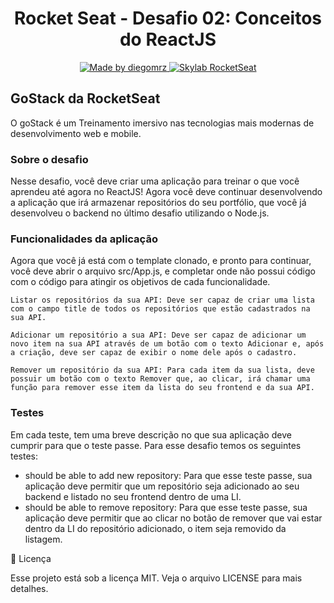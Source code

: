 <h1 align="center">
  Rocket Seat - Desafio 02: Conceitos do ReactJS 
</h1>

<p align="center">

  <a href="https://www.linkedin.com/in/diegomrz/">
    <img alt="Made by diegomrz" src="https://img.shields.io/badge/linkedin-diegomrz-blue">
  </a>

  <a href="https://skylab.rocketseat.com.br/">
    <img alt="Skylab RocketSeat" src="https://img.shields.io/badge/skylab-Rocketseat-blueviolet">
  </a>
  
</p>

## GoStack da RocketSeat
O goStack é um Treinamento imersivo nas tecnologias mais modernas de desenvolvimento web e mobile.

### Sobre o desafio

Nesse desafio, você deve criar uma aplicação para treinar o que você aprendeu até agora no ReactJS!
Agora você deve continuar desenvolvendo a aplicação que irá armazenar repositórios do seu portfólio, que você já desenvolveu o backend no último desafio utilizando o Node.js.

### Funcionalidades da aplicação

Agora que você já está com o template clonado, e pronto para continuar, você deve abrir o arquivo src/App.js, e completar onde não possui código com o código para atingir os objetivos de cada funcionalidade.

    Listar os repositórios da sua API: Deve ser capaz de criar uma lista com o campo title de todos os repositórios que estão cadastrados na sua API.

    Adicionar um repositório a sua API: Deve ser capaz de adicionar um novo item na sua API através de um botão com o texto Adicionar e, após a criação, deve ser capaz de exibir o nome dele após o cadastro.

    Remover um repositório da sua API: Para cada item da sua lista, deve possuir um botão com o texto Remover que, ao clicar, irá chamar uma função para remover esse item da lista do seu frontend e da sua API.


### Testes
Em cada teste, tem uma breve descrição no que sua aplicação deve cumprir para que o teste passe.
Para esse desafio temos os seguintes testes:
- should be able to add new repository: Para que esse teste passe, sua aplicação deve permitir que um repositório seja adicionado ao seu backend e listado no seu frontend dentro de uma LI.
- should be able to remove repository: Para que esse teste passe, sua aplicação deve permitir que ao clicar no botão de remover que vai estar dentro da LI do repositório adicionado, o item seja removido da listagem.


📝 Licença

Esse projeto está sob a licença MIT. Veja o arquivo LICENSE para mais detalhes.
